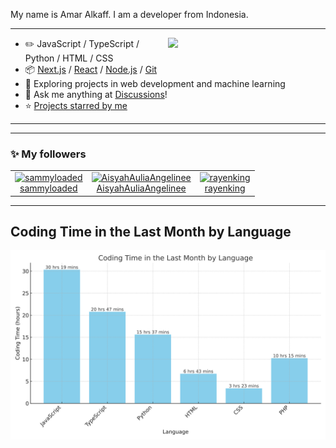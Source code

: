 My name is Amar Alkaff. I am a developer from Indonesia.

---

<picture>
    <source media="(prefers-color-scheme: dark)" srcset="https://github-readme-stats.vercel.app/api?username=amaralkaff&theme=dark&show_icons=true">
    <img align="right" width="50%" src="https://github-readme-stats.vercel.app/api?username=amaralkaff&show_icons=true">
</picture>


-   :pencil2: JavaScript / TypeScript / Python / HTML / CSS
-   :package: [Next.js](https://nextjs.org/) / [React](https://reactjs.org/) / [Node.js](https://nodejs.org/) / [Git](https://git-scm.com/)
-   :seedling: Exploring projects in web development and machine learning
-   :thought_balloon: Ask me anything at [Discussions](https://www.amangly.fun/login)!
-   :star: [Projects starred by me](https://github.com/amaralkaff?tab=stars)

---
---

### :sparkles: My followers

<!--START_SECTION:top-followers-->
<!-- Use a script to dynamically generate this table -->
<table>
  <tr>
    <td align="center">
      <a href="https://github.com/sammyloaded">
        <img src="https://avatars2.githubusercontent.com/u/73201409" width="100px;" alt="sammyloaded"/>
      </a>
      <br />
      <a href="https://github.com/sammyloaded">sammyloaded</a>
    </td>
    <td align="center">
      <a href="https://github.com/AisyahAuliaAngelinee">
        <img src="https://avatars2.githubusercontent.com/u/127939867" width="100px;" alt="AisyahAuliaAngelinee"/>
      </a>
      <br />
      <a href="https://github.com/AisyahAuliaAngelinee">AisyahAuliaAngelinee</a>
    </td>
    <td align="center">
      <a href="https://github.com/rayenking">
        <img src="https://avatars2.githubusercontent.com/u/122691366" width="100px;" alt="rayenking"/>
      </a>
      <br />
      <a href="https://github.com/rayenking">rayenking</a>
    </td>
    
  </tr>
</table>
<!--END_SECTION:top-followers-->

---

## Coding Time in the Last Month by Language

![Coding Time by Language](https://raw.githubusercontent.com/amaralkaff/Coding-time-by-language/main/Coding-time-by-language.svg)

